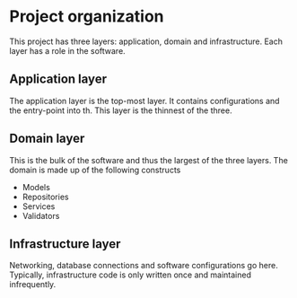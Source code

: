 # Project organization
This project has three layers: application, domain and infrastructure. Each
layer has a role in the software.

## Application layer
The application layer is the top-most layer. It contains configurations and the
entry-point into th. This layer
is the thinnest of the three.

## Domain layer
This is the bulk of the software and thus the largest of the three layers. The
domain is made up of the following constructs

* Models
* Repositories
* Services
* Validators

## Infrastructure layer
Networking, database connections and software configurations go here. Typically,
infrastructure code is only written once and maintained infrequently.

